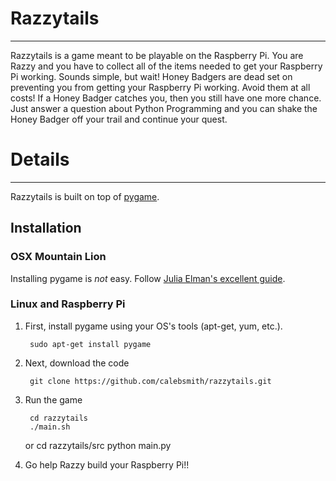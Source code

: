 # Razzytails
---------

Razzytails is a game meant to be playable on the Raspberry Pi. You are
Razzy and you have to collect all of the items needed to get your
Raspberry Pi working. Sounds simple, but wait! Honey Badgers are dead
set on preventing you from getting your Raspberry Pi working. Avoid
them at all costs! If a Honey Badger catches you, then you still have
one more chance. Just answer a question about Python Programming and
you can shake the Honey Badger off your trail and continue your quest.


# Details
----------

Razzytails is built on top of [pygame](http://www.pygame.org/news.html).

## Installation

### OSX Mountain Lion

Installing pygame is *not* easy. Follow
[Julia Elman's excellent guide](http://juliaelman.com/blog/2013/04/02/installing-pygame-on-osx-mountain-lion/).

### Linux and Raspberry Pi

1. First, install pygame using your OS's tools (apt-get, yum, etc.).

        sudo apt-get install pygame

2. Next, download the code

        git clone https://github.com/calebsmith/razzytails.git

3. Run the game

        cd razzytails
        ./main.sh

    or
        cd razzytails/src
        python main.py

4. Go help Razzy build your Raspberry Pi!!
